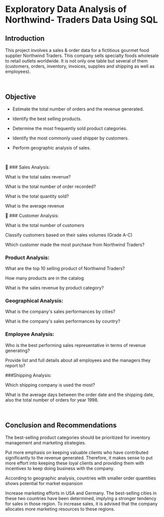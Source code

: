 # Exploratory Data Analysis of Northwind- Traders Data Using SQL

## Introduction  

This project involves a sales & order data for a fictitious gourmet food supplier Northwind Traders. This company sells specialty foods wholesale to retail outlets worldwide. It is not only one table but several of them (customers, orders, inventory, invoices, supplies and shipping as well as employees).
&nbsp;

  &nbsp;
  
## Objective

* Estimate the total number of orders and the revenue generated.

* Identify the best selling products.

* Determine the most frequently sold product categories.

* Identify the most commonly used shipper by customers.

* Perform geographic analysis of sales.
&nbsp;

  &nbsp;

📍 ### Sales Analysis:

What is the total sales revenue?

What is the total number of order recorded?

What is the total quantity sold?

What is the average revenue

📍 ### Customer Analysis:  

What is the total number of customers

Classify customers based on their sales volumes (Grade A-C)

Which customer made the most purchase from Northwind Traders?


### Product Analysis:  

What are the top 10 selling product of Northwind Traders?

How many products are in the catalog

What is the sales revenue by product category?


### Geographical Analysis:

What is the company's sales performances by cities?

What is the company's sales performances by country?


### Employee Analysis:

Who is the best performing sales representative in terms of revenue generating?

Provide list and full details about all employees and the managers they report to?


###Shipping Analysis:

Which shipping company is used the most?

What is the average days between the order date and the shipping date, also the total number of orders for year 1998.
 &nbsp;

  &nbsp;
  
## Conclusion and Recommendations



The best-selling product categories should be prioritized for inventory management and marketing strategies.

Put more emphasis on keeping valuable clients who have contributed significantly to the revenue generated. Therefore, it makes sense to put more effort into keeping these loyal clients and providing them with incentives to keep doing business with the company.

According to geographic analysis, countries with smaller order quantities shows potential for market expansion

Increase marketing efforts in USA and Germany. The best-selling cities in these two countries have been determined, implying a stronger tendency for sales in those region. To increase sales, it is advised that the company allocates more marketing resources to these regions.
